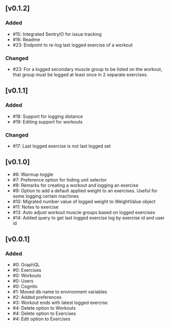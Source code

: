 ## [v0.1.2]

### Added

- #15: Integrated SentryIO for issue tracking
- #16: Readme
- #23: Endpoint to re-log last logged exercise of a workout

### Changed

- #23: For a logged secondary muscle group to be listed on the workout, that group must be logged at least once in 2
  separate exercises.

## [v0.1.1]

### Added

- #18: Support for logging distance
- #19: Editing support for workouts

### Changed

- #17: Last logged exercise is not last logged set

## [v0.1.0]

- #6: Warmup toggle
- #7: Preference option for hiding unit selector
- #8: Remarks for creating a workout and logging an exercise
- #9: Option to add a default applied weight to an exercises. Useful for some logging certain machines
- #10: Migrated number value of logged weight to WeightValue object
- #11: Notes to exercise
- #13: Auto adjust workout muscle groups based on logged exercises
- #14: Added query to get last logged exercise log by exercise id and user id

## [v0.0.1]

### Added

- #0: GraphQL
- #0: Exercises
- #0: Workouts
- #0: Users
- #0: Cognito
- #1: Moved db name to environment variables
- #2: Added preferences
- #3: Workout ends with latest logged exercise
- #4: Delete option to Workouts
- #4: Delete option to Exercises
- #4: Edit option to Exercises
